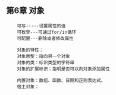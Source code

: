 ## 第6章 对象
		可写-----设置属性的值
        可枚举---可通过for/in循环
        可配置---删除或者修改属性
        
        对象的特性：
        对象原型：指向另一个对象
        对象的类：标识类型的字符串
        对象的扩展标识：指明是否可以向对象添加属性
        
        内置对象：数组、函数、日期和正则表达式。
        宿主对象：
